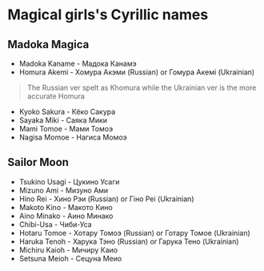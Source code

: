 # Magical girls's Cyrillic names
## Madoka Magica
+ Madoka Kaname - Мадока Канамэ
+ Homura Akemi - Хомура Акэми (Russian) or Гомура Акeмі (Ukrainian)
> The Russian ver spelt as Khomura while the Ukrainian ver is the more accurate Homura
+ Kyoko Sakura - Кёко Сакура
+ Sayaka Miki - Саяка Мики
+ Mami Tomoe - Мами Томоэ
+ Nagisa Momoe - Нагиса Момоэ
## Sailor Moon
+ Tsukino Usagi - Цукино Усаги
+ Mizuno Ami - Мизуно Ами
+ Hino Rei - Хино Рэи (Russian) or Гіно Реі (Ukrainian)
+ Makoto Kino - Макото Кино
+ Aino Minako - Аино Минако
+ Chibi-Usa - Чиби-Уса
+ Hotaru Tomoe - Хотару Томоэ (Russian) or Готару Томое (Ukrainian)
+ Haruka Tenoh - Харука Тэно (Russian) or Гарука Тено (Ukrainian)
+ Michiru Kaioh - Мичиру Каио
+ Setsuna Meioh - Сецуна Меио
